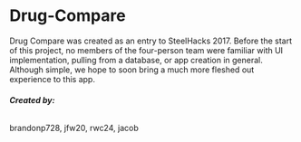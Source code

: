 # Drug-Compare

Drug Compare was created as an entry to SteelHacks 2017. Before the start of this project, no members of the four-person team were familiar with UI implementation, pulling from a database, or app creation in general. Although simple, we hope to soon bring a much more fleshed out experience to this app.

###### **Created by:**

brandonp728, jfw20, rwc24, jacob

